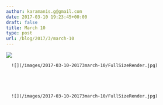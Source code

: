 ```yaml
---
author: karamanis.g@gmail.com
date: 2017-03-10 19:23:45+00:00
draft: false
title: March 10
type: post
url: /blog/2017/3/march-10
---
```


![](/images/2017-03-10-20173march-10/FullSizeRender.jpg)

  


  
      ![](/images/2017-03-10-20173march-10/FullSizeRender.jpg)

  


  
      ![](/images/2017-03-10-20173march-10/FullSizeRender.jpg)

